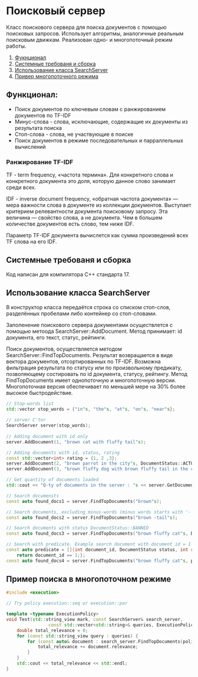 #  Поисковый сервер

Класс поискового сервера для поиска документов с помощью поисковых запросов. Использует алгоритмы, аналогичные реальным поисковым движкам. Реализован одно- и многопоточный режим работы.

1. [Фукнционал](#functionality)
2. [Системные требованя и сборка](#requirements)
3. [Использование класса SearchServer](#class)
4. [Привер многопоточного режима](#multithreading)

<a id="functionality"></a>
## Функционал:
- Поиск документов по ключевым словам с ранжированием документов по TF-IDF
- Минус-слова - слова, исключающие, содержащие их документы из результата поиска
- Стоп-слова - слова, не участвующие в поиске
- Поиск документов в режиме последовательных и парраллельных вычислений

### Ранжирование TF-IDF
TF - term frequency, «частота термина». Для конкретного слова и конкретного документа это доля, которую данное слово занимает среди всех.

IDF - inverse document frequency, «обратная частота документа» — мера важности слова в документе из коллекции документов. Выступает критерием релевантности документа поисковому запросу. Эта величина — свойство слова, а не документа. Чем в большем количестве документов есть слово, тем ниже IDF.

Параметр TF-IDF документа вычислется как сумма произведений всех TF слова на его IDF.

<a id="requirements"></a>
## Системные требованя и сборка
Код написан для компилятора C++ стандарта 17.

<a id="class"></a>
## Использование класса SearchServer
В конструктор класса передаётся строка со списком стоп-слов, разделённых пробелами либо контейнер со стоп-словами.

Заполенение поискового сервера документами осуществлется с помощью метоода SearchServer::AddDocument. Метод принимает: id документа, его текст, статус, рейтинги.

Поиск документов, осуществляется методом SearchServer::FindTopDocuments. Результат возвращается в виде вектора документов, отсортированных по TF-IDF. Возможна фильтрация результата по статусу или по произвольному предикату, позволяющему состировать по id документа, статусу, рейтингу.
Метод FindTopDocuments имеет однопоточную и многопоточную версии. Многопоточная версия обеспечивает по меньшей мере на 30% более высокое быстродействие.

```c++
// Stop-words list
std::vector stop_words = {"in"s, "the"s, "at"s, "on"s, "near"s};
	
// server C'tor
SearchServer server(stop_words);
	
// Adding document with id only
server.AddDocument(1, "brown cat with fluffy tail"s);

// Adding documents with id, status, rating
const std::vector<int> rating = {1, 2 ,3};
server.AddDocument(2, "brown parrot in the city"s, DocumentStatus::ACTUAL, rating);
server.AddDocument(3, "brown fluffy dog with brown fluffy tail in the city"s, DocumentStatus::BANNED, rating);

// Get quantity of documents loaded
std::cout << "Q-ty of documents in the server : "s << server.GetDocumentCount() << std::endl;

// Search documensts
const auto found_docs1 = server.FindTopDocuments("brown"s);

// Search documents, excluding minus-words (minus words starts with '-')
const auto found_docs2 = server.FindTopDocuments("brown -tail"s);

// Search documents with status DocumentStatus::BANNED
const auto found_docs3 = server.FindTopDocuments("brown fluffy cat"s, DocumentStatus::BANNED);

// Search with predicate. Example search document with document id = 1
const auto predicate = [](int document_id, DocumentStatus status, int rating){
    return document_id == 1;};
const auto found_docs4 = server.FindTopDocuments("brown fluffy cat"s, predicate);
```
<a id="multithreading"></a>
## Пример поиска в многопоточном режиме

```c++
#include <execution>

// Try policy execution::seq or execution::par

template <typename ExecutionPolicy>
void Test(std::string_view mark, const SearchServer& search_server, 
				const std::vector<std::string>& queries, ExecutionPolicy&& policy) {
    double total_relevance = 0;
    for (const std::string_view query : queries) {
        for (const auto& document : search_server.FindTopDocuments(policy, query)) {
            total_relevance += document.relevance;
        }
    }
    std::cout << total_relevance << std::endl;
}
```